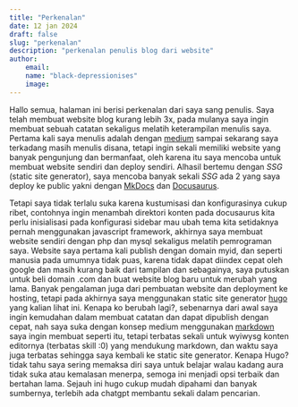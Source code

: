 ```yaml
---
title: "Perkenalan"
date: 12 jan 2024
draft: false
slug: "perkenalan"
description: "perkenalan penulis blog dari website"
author:
    email:
    name: "black-depressionises"
    image:
---
```



Hallo semua, halaman ini berisi perkenalan dari saya sang penulis. Saya telah membuat
website blog kurang lebih 3x, pada mulanya saya ingin membuat sebuah catatan sekaligus
melatih keterampilan menulis saya. Pertama kali saya menulis adalah dengan [medium](https://medium.com)
sampai sekarang saya terkadang masih menulis disana, tetapi ingin sekali memiliki website
yang banyak pengunjung dan bermanfaat, oleh karena itu saya mencoba untuk membuat website 
sendiri dan deploy sendiri. Alhasil bertemu dengan  _SSG_ (static site generator), saya mencoba
banyak sekali _SSG_ ada 2 yang saya deploy ke public yakni dengan [MkDocs](https://www.mkdocs.org/) 
dan [Docusaurus](https://docusaurus.io).

Tetapi saya tidak terlalu suka karena kustumisasi dan konfigurasinya cukup ribet, contohnya
ingin menambah direktori konten pada docusaurus kita perlu inisialisasi pada konfigurasi sidebar
mau ubah tema kita setidaknya pernah menggunakan javascript framework, akhirnya saya membuat
website sendiri dengan php dan mysql sekaligus melatih pemrograman saya. Website saya pertama
kali publish dengan domain myid, dan seperti manusia pada umumnya tidak puas, karena tidak dapat
diindex cepat oleh google dan masih kurang baik dari tampilan dan sebagainya, saya putuskan untuk
beli domain .com dan buat website blog baru untuk merubah yang lama. Banyak pengalaman juga
dari pembuatan website dan deployment ke hosting, tetapi pada akhirnya saya menggunakan static
site generator [hugo](https://hugo.io) yang kalian lihat ini. Kenapa ko berubah lagi?, sebenarnya
dari awal saya ingin kemudahan dalam membuat catatan dan dapat dipublish dengan cepat, nah saya 
suka dengan konsep medium menggunakan [markdown](https://www.markdownguide.org/) saya ingin membuat seperti 
itu, tetapi terbatas sekali untuk wyiwysg konten editornya (terbatas skill :0) yang mendukung markdown,
dan waktu saya juga terbatas sehingga saya kembali ke static site generator. Kenapa Hugo?
tidak tahu saya sering memaksa diri saya untuk belajar walau kadang aura tidak suka atau kemalasan 
menerpa, semoga ini menjadi opsi terbaik dan bertahan lama. Sejauh ini hugo cukup mudah dipahami dan banyak sumbernya, 
terlebih ada chatgpt membantu sekali dalam pencarian.


